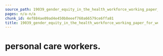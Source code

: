 ```yaml
---
source_path: 19039_gender_equity_in_the_health_workforce_working_paper_for_web_pdf.md
pages: n/a-n/a
chunk_id: 4ef884ae09ad4e450b8eeef760a66579ce6ffa81
title: 19039_gender_equity_in_the_health_workforce_working_paper_for_web_pdf
---
```

# personal care workers.
